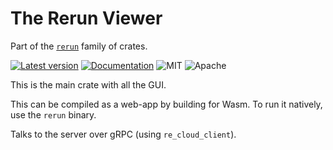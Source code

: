 # The Rerun Viewer

Part of the [`rerun`](https://github.com/rerun-io/rerun) family of crates.

[![Latest version](https://img.shields.io/crates/v/re_viewer.svg)](https://crates.io/crates/viewer/re_viewer)
[![Documentation](https://docs.rs/re_viewer/badge.svg)](https://docs.rs/re_viewer)
![MIT](https://img.shields.io/badge/license-MIT-blue.svg)
![Apache](https://img.shields.io/badge/license-Apache-blue.svg)

This is the main crate with all the GUI.

This can be compiled as a web-app by building for Wasm. To run it natively, use the `rerun` binary.

Talks to the server over gRPC (using `re_cloud_client`).
